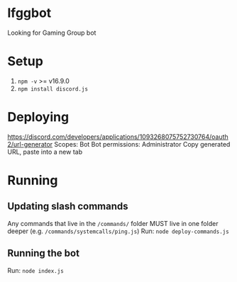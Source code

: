 # lfggbot
Looking for Gaming Group bot

# Setup
1. `npm -v` >= v16.9.0
2. `npm install discord.js`

# Deploying
https://discord.com/developers/applications/1093268075752730764/oauth2/url-generator
Scopes: Bot
Bot permissions: Administrator
Copy generated URL, paste into a new tab

# Running
## Updating slash commands
Any commands that live in the `/commands/` folder MUST live in one folder deeper (e.g. `/commands/systemcalls/ping.js`)
Run: `node deploy-commands.js`

## Running the bot
Run: `node index.js`